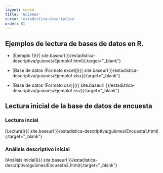 ```yaml
---
layout: curso
title: 'Guiones'
curso: 'estadistica-descriptiva'
order: 01
---
```


## Ejemplos de lectura de bases de datos en R.

- [Ejemplo 1]({{ site.baseurl }}/estadistica-descriptiva/guiones/Ejemplo1.html){:target="_blank"}

- [Base de datos (Formato excel)]({{ site.baseurl }}/estadistica-descriptiva/guiones/Ejemplo1.xlsx){:target="_blank"}

- [Base de datos (Formato csv)]({{ site.baseurl }}/estadistica-descriptiva/guiones/Ejemplo1.csv){:target="_blank"}

## Lectura inicial de la base de datos de encuesta

### Lectura incial

[Lectura]({{ site.baseurl }}/estadistica-descriptiva/guiones/Encuesta1.html){:target="_blank"}

### Análisis descriptivo inicial

[Análisis inicial]({{ site.baseurl }}/estadistica-descriptiva/guiones/Encuesta2.html){:target="_blank"}

